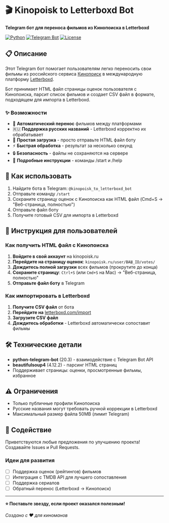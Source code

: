 # 🎬 Kinopoisk to Letterboxd Bot

**Telegram бот для переноса фильмов из Кинопоиска в Letterboxd**

[![Python](https://img.shields.io/badge/Python-3.11+-blue.svg)](https://python.org)
[![Telegram Bot](https://img.shields.io/badge/Telegram-Bot-blue.svg)](https://core.telegram.org/bots)
[![License](https://img.shields.io/badge/License-MIT-green.svg)](LICENSE)

## 📋 Описание

Этот Telegram бот помогает пользователям легко переносить свои фильмы из российского сервиса [Кинопоиск](https://kinopoisk.ru) в международную платформу [Letterboxd](https://letterboxd.com). 

Бот принимает HTML файл страницы оценок пользователя с Кинопоиска, парсит список фильмов и создает CSV файл в формате, подходящем для импорта в Letterboxd.

### ✨ Возможности

- 🔄 **Автоматический перенос** фильмов между платформами
- 🇷🇺 **Поддержка русских названий** - Letterboxd корректно их обрабатывает
- 📁 **Простая загрузка** - просто отправьте HTML файл боту
- ⚡ **Быстрая обработка** - результат за несколько секунд
- 🔒 **Безопасность** - файлы не сохраняются на сервере
- 💬 **Подробные инструкции** - команды /start и /help

## 🚀 Как использовать

1. Найдите бота в Telegram: `@kinopoisk_to_letterboxd_bot`
2. Отправьте команду `/start`
3. Сохраните страницу оценок с Кинопоиска как HTML файл (Cmd+S → "Веб-страница, полностью")
4. Отправьте файл боту
5. Получите готовый CSV для импорта в Letterboxd

## 📖 Инструкция для пользователей

### Как получить HTML файл с Кинопоиска

1. **Войдите в свой аккаунт** на kinopoisk.ru
2. **Перейдите на страницу оценок**: `kinopoisk.ru/user/ВАШ_ID/votes/`
3. **Дождитесь полной загрузки** всех фильмов (прокрутите до конца)
4. **Сохраните страницу**: `Ctrl+S` (или `Cmd+S` на Mac) → "Веб-страница, полностью"
5. **Отправьте файл боту** в Telegram

### Как импортировать в Letterboxd

1. **Получите CSV файл** от бота
2. **Перейдите на** [letterboxd.com/import](https://letterboxd.com/import)
3. **Загрузите CSV файл**
4. **Дождитесь обработки** - Letterboxd автоматически сопоставит фильмы

## 🛠 Технические детали

- **python-telegram-bot** (20.3) - взаимодействие с Telegram Bot API
- **beautifulsoup4** (4.12.2) - парсинг HTML страниц
- Поддерживает страницы: оценки, просмотренные фильмы, избранное

## ⚠️ Ограничения

- Только публичные профили Кинопоиска
- Русские названия могут требовать ручной коррекции в Letterboxd
- Максимальный размер файла 50MB (лимит Telegram)

## 🤝 Содействие

Приветствуются любые предложения по улучшению проекта! Создавайте Issues и Pull Requests.

### Идеи для развития

- [ ] Поддержка оценок (рейтингов) фильмов
- [ ] Интеграция с TMDB API для лучшего сопоставления
- [ ] Поддержка сериалов
- [ ] Обратный перенос (Letterboxd → Кинопоиск)

---

**⭐ Поставьте звезду, если проект оказался полезным!**

*Создано с ❤️ для киноманов*
